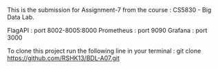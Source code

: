 This is the submission for Assignment-7 from the course : CS5830 - Big Data Lab.

FlagAPI : port 8002-8005:8000
Prometheus : port 9090
Grafana : port 3000

To clone this project run the following line in your terminal :
git clone https://github.com/RSHK13/BDL-A07.git